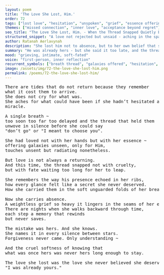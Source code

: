 ```yaml
---
layout: poem
title: 'The Love She Lost, Him.'
order: 72
tags: ["lost love", "hesitation", "unspoken", "grief", "essence offering"]
themes: ["missed connection", "inner love", "acceptance beyond regret"]
seo_title: "The Love She Lost, Him. - When the Thread Snapped Quietly Before She Could Say She Was Already His"
structured_snippet: "A love not rejected but unsaid - aching in the space where she hesitated to leap."
author: Ratanah Aerlavynah
description: "She lost him not to absence, but to her own belief that she didn’t deserve the miracle of his love."
summary: "He was already hers - but she said it too late, and the thread unraveled in silence."
mood: "grieving, intimate, soft-fated"
voice: "first-person, inner reflection"
recurrent_symbols: ["breath thread", "galaxies offered", "hesitation", "star silence", "unsaid name"]
image: /assets/img/72-the-love-she-lost-him.png
permalink: /poems/72-the-love-she-lost-him/
---
```


<pre>
There are tides that do not return because they remember 
what it cost them to arrive.
She does not cry for what was. 
She aches for what could have been if she hadn’t hesitated at the edge of 
miracle.

A single breath ~ 
too soon too far too delayed and the thread that held them 
unwove in silence before she could say 
"don’t go" or "I meant to choose you".

She had loved not with her hands but with her essence ~ 
offering galaxies unseen, only for Him, 
touches unsent but radiating nonetheless.

But love is not always a returning.
And this time, the thread snapped not with cruelty, 
but with fate waiting too long for her to leap.

She remembers the way his presence echoed in her ribs, 
how every glance felt like a secret she never deserved. 
How she carried them in the soft unguarded folds of her breath.

Now she carries absence. 
A weightless grief so heavy it lingers in the seams of her existence.
There are nights when she walks backward through time, 
each step a memory that rewinds 
but never saves.

The mistake was hers. And she knows. 
She names it in every silence between stars.
Forgiveness never came. Only understanding ~ 

And the cruel softness of knowing that 
what was once hers was never hers long enough to stay.

The love she lost was the love she never believed she deserved until it was too late to say :
"I was already yours."
</pre>

